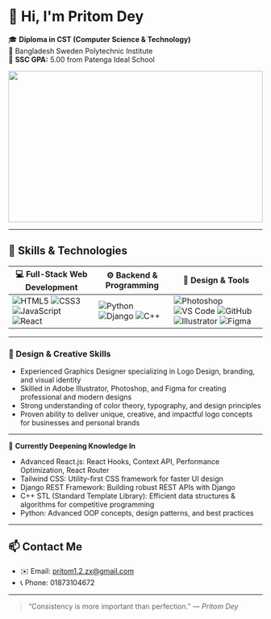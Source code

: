 # 👋 Hi, I'm Pritom Dey

🎓 **Diploma in CST (Computer Science & Technology)**  
🏫 Bangladesh Sweden Polytechnic Institute  
🎯 **SSC GPA:** 5.00 from Patenga Ideal School  



  
<img src="https://www.epl.ca/wp-content/uploads/sites/18/2020/12/CodingSnowflakes_Dec2020_BlogCard_890x445.png" width="100%" height="300" />


---



## 🚀 Skills & Technologies

| 💻 Full-Stack Web Development | ⚙️ Backend & Programming | 🎨 Design & Tools |
|-------------------------------|-------------------------|-------------------|
| ![HTML5](https://img.shields.io/badge/HTML5-E34F26?style=for-the-badge&logo=html5&logoColor=white) ![CSS3](https://img.shields.io/badge/CSS3-1572B6?style=for-the-badge&logo=css3&logoColor=white) ![JavaScript](https://img.shields.io/badge/JavaScript-F7DF1E?style=for-the-badge&logo=javascript&logoColor=black) ![React](https://img.shields.io/badge/React-61DAFB?style=for-the-badge&logo=react&logoColor=black) | ![Python](https://img.shields.io/badge/Python-3776AB?style=for-the-badge&logo=python&logoColor=white) ![Django](https://img.shields.io/badge/Django-092E20?style=for-the-badge&logo=django&logoColor=white) ![C++](https://img.shields.io/badge/C++-00599C?style=for-the-badge&logo=c%2B%2B&logoColor=white) | ![Photoshop](https://img.shields.io/badge/Photoshop-31A8FF?style=for-the-badge&logo=adobephotoshop&logoColor=white) ![VS Code](https://img.shields.io/badge/VS%20Code-007ACC?style=for-the-badge&logo=visual-studio-code&logoColor=white) ![GitHub](https://img.shields.io/badge/GitHub-181717?style=for-the-badge&logo=github&logoColor=white) ![Illustrator](https://img.shields.io/badge/Illustrator-FF9A00?style=for-the-badge&logo=adobeillustrator&logoColor=white) ![Figma](https://img.shields.io/badge/Figma-F24E1E?style=for-the-badge&logo=figma&logoColor=white) |

---

### 🎨 Design & Creative Skills

- Experienced Graphics Designer specializing in Logo Design, branding, and visual identity  
- Skilled in Adobe Illustrator, Photoshop, and Figma for creating professional and modern designs  
- Strong understanding of color theory, typography, and design principles  
- Proven ability to deliver unique, creative, and impactful logo concepts for businesses and personal brands  

---

🌱 **Currently Deepening Knowledge In**

- Advanced React.js: React Hooks, Context API, Performance Optimization, React Router  
- Tailwind CSS: Utility-first CSS framework for faster UI design  
- Django REST Framework: Building robust REST APIs with Django  
- C++ STL (Standard Template Library): Efficient data structures & algorithms for competitive programming  
- Python: Advanced OOP concepts, design patterns, and best practices  

---

## 📫 Contact Me

- ✉️ Email: pritom1.2.zx@gmail.com  
- 📞 Phone: 01873104672  

---

> “Consistency is more important than perfection.” — *Pritom Dey* <br>

